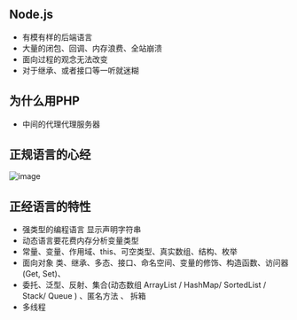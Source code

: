 ## Node.js
* 有模有样的后端语言
* 大量的闭包、回调、内存浪费、全站崩溃
* 面向过程的观念无法改变
* 对于继承、或者接口等一听就迷糊


## 为什么用PHP
* 中间的代理代理服务器


## 正规语言的心经
![image](5F3D59ACDE8C484B8E6563CA136EA5ED)



## 正经语言的特性
* 强类型的编程语言 显示声明字符串
* 动态语言要花费内存分析变量类型
* 常量、变量、作用域、this、可空类型、真实数组、结构、枚举
* 面向对象 类、继承、多态、接口、命名空间、变量的修饰、构造函数、访问器(Get, Set)、
* 委托、泛型、反射、集合(动态数组 ArrayList / HashMap/ SortedList / Stack/ Queue ) 、匿名方法 、 拆箱
* 多线程